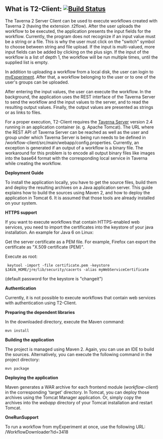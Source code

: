 What is T2-Client: [![Build Status](https://secure.travis-ci.org/impactcentre/iif-taverna2-client.png?branch=master)](http://travis-ci.org/impactcentre/iif-taverna2-client)
------------------

The Taverna 2 Server Client can be used to execute workflows created with Taverna 2 (having the extension .t2flow). 
After the user uploads the workflow to be executed, the application presents the input fields
for the workflow. Currently, the program does not recognize if an input value must be 
a string or a file. This is why the user must click on the "switch" symbol to choose between
string and file upload. If the input is multi-valued, more input fields can be added by 
clicking on the plus sign. If the input of the workflow is a list of depth 1, the workflow
will be run multiple times, until the supplied list is empty.
	
In addition to uploading a workflow from a local disk, the user can login to 
[myExperiment](http://www.myexperiment.org/ "myExperiment"). After that, a workflow belonging to the user
or to one of the user's groups can be uploaded.
		
After entering the input values, the user can execute the workflow. In the background, the 
application uses the REST interface of the Taverna Server to send the workflow and the input 
values to the server, and to read the resulting output values. Finally, the output values are 
presented as strings or as links to files.
	
For a proper execution, T2-Client requires the [Taverna Server](http://dev.mygrid.org.uk/wiki/display/taverna/Taverna+Server+2.4 "Taverna Server") version 2.4 running in an application container (e. g. Apache Tomcat). 
The URL where the REST API of Taverna Server can be reached as well as the user and group under which Taverna Server is being run needs to be defined in /workflow-client/src/main/webapp/config.properties.
Currently, an exception is generated if an output of a workflow is a binary file. The workaround for this problem is to encode all output binary files like images into the base64 format with the corresponding local service in Taverna while creating the workflow.
	
**Deployment Guide**

To install the application locally, you have to get the source files, build them and deploy the resulting archives on a Java application server. This guide explains how to build the sources 
using Maven 2, and how to deploy the application in Tomcat 6. It is assumed that those tools are 
already installed on your system.
	
**HTTPS support**

If you want to execute workflows that contain HTTPS-enabled web services, you need to
import the certificates into the keystore of your java installation. An example for Java 6
on Linux:

Get the server certificate as a PEM file. For example, Firefox can export the certificate as "X.509 certificate (PEM)".

Execute as root:  

     keytool -import -file certificate.pem -keystore $JAVA_HOME/jre/lib/security/cacerts -alias myWebServiceCertificate
		
(default password for the keystore is "changeit")

**Authentication**

Currently, it is not possible to execute workflows that contain web services with authentication
using T2-Client.

**Preparing the dependent libraries**
	
In the downloaded directory, execute the Maven command:
	
    mvn install
	
	
**Building the application**

The project is managed using Maven 2. Again, you can use an IDE to build the sources.
Alternatively, you can execute the following command in the project directory:
	
    mvn package
	
**Deploying the application**

Maven generates a WAR archive for each frontend module (*workflow-client*) in the corresponding 'target' directory. In Tomcat, you can deploy those archives using the Tomcat Manager application. Or, simply copy the archives into the *webapp* directory of your Tomcat installation and restart Tomcat.

**OneRunSupport**

To run a workflow from myExperiment at once, use the following URL: /WorkflowDownloader?id=3418
